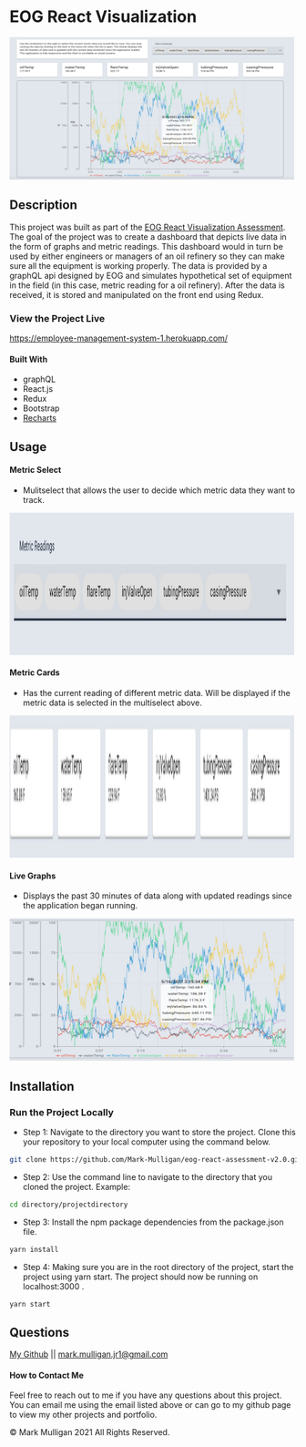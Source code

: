 # EOG React Visualization

<img src="./readmeImages/AppOverview.jpg" alt="Picture of Project Dashboard" width="500px" height="250px">

## Description 
This project was built as part of the [EOG React Visualization Assessment](https://react.eogresources.com). The goal of the project was to create a dashboard that depicts live data in the form of graphs and metric readings. This dashboard would in turn be used by either engineers or managers of an oil refinery so they can make sure all the equipment is working properly. The data is provided by a graphQL api designed by EOG and simulates hypothetical set of equipment in the field (in this case, metric reading for a oil refinery). After the data is received, it is stored and manipulated on the front end using Redux.  

### View the Project Live <br>
https://employee-management-system-1.herokuapp.com/

#### Built With
* graphQL
* React.js
* Redux
* Bootstrap
* [Recharts](https://recharts.org/en-US/)

## Usage 

#### Metric Select

* Mulitselect that allows the user to decide which metric data they want to track.   

<img src="./readmeImages/MetricSelect.jpg" alt="Dashboard Page" width="500px" height="250px">

#### Metric Cards

* Has the current reading of different metric data.  Will be displayed if the metric data is selected in the multiselect above.   

<img src="./readmeImages/MetricCards.jpg" alt="Add Student Modal" width="500px" height="250px">

#### Live Graphs
 
* Displays the past 30 minutes of data along with updated readings since the application began running.   

<img src="./readmeImages/LiveGraph.jpg" alt="Dashboard Page" width="500px" height="250px">

## Installation

### Run the Project Locally

* Step 1: Navigate to the directory you want to store the project. Clone this your repository to your local computer using the command below. 
```bash
git clone https://github.com/Mark-Mulligan/eog-react-assessment-v2.0.git
```

* Step 2: Use the command line to navigate to the directory that you cloned the project.
Example:
```bash
cd directory/projectdirectory
```

* Step 3: Install the npm package dependencies from the package.json file.
```bash
yarn install
```

* Step 4: Making sure you are in the root directory of the project, start the project using yarn start.  The project should now be running on localhost:3000 .
```bash
yarn start
```

## Questions
[My Github](https://github.com/Mark-Mulligan) || mark.mulligan.jr1@gmail.com

#### How to Contact Me
Feel free to reach out to me if you have any questions about this project.  You can email me using the email listed above or can go to my github page to view my other projects and portfolio.

© Mark Mulligan 2021 All Rights Reserved.